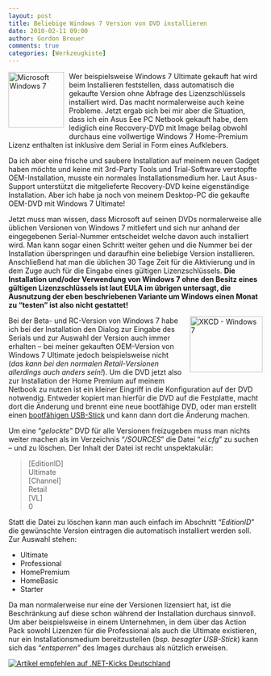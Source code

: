 ```yaml
---
layout: post
title: Beliebige Windows 7 Version von DVD installieren
date: 2010-02-11 09:00
author: Gordon Breuer
comments: true
categories: [Werkzeugkiste]
---
```

<p><img style="border-right-width: 0px; margin: 0px 10px 10px 0px; display: inline; border-top-width: 0px; border-bottom-width: 0px; border-left-width: 0px" title="Microsoft Windows 7" border="0" alt="Microsoft Windows 7" align="left" src="http://old.gordon-breuer.de/wp-content/uploads/2010/02/Windows%207.png" width="110" height="110" /> Wer beispielsweise Windows 7 Ultimate gekauft hat wird beim Installieren feststellen, dass automatisch die gekaufte Version ohne Abfrage des Lizenzschlüssels installiert wird. Das macht normalerweise auch keine Probleme. Jetzt ergab sich bei mir aber die Situation, dass ich ein Asus Eee PC Netbook gekauft habe, dem lediglich eine Recovery-DVD mit Image beilag obwohl durchaus eine vollwertige Windows 7 Home-Premium Lizenz enthalten ist inklusive dem Serial in Form eines Aufklebers.</p>  <p>Da ich aber eine frische und saubere Installation auf meinem neuen Gadget haben möchte und keine mit 3rd-Party Tools und Trial-Software verstopfte OEM-Installation, musste ein normales Installationsmedium her. Laut Asus-Support unterstützt die mitgelieferte Recovery-DVD keine eigenständige Installation. Aber ich habe ja noch von meinem Desktop-PC die gekaufte OEM-DVD mit Windows 7 Ultimate!</p>  <p>Jetzt muss man wissen, dass Microsoft auf seinen DVDs normalerweise alle üblichen Versionen von Windows 7 mitliefert und sich nur anhand der eingegebenen Serial-Nummer entscheidet welche davon auch installiert wird. Man kann sogar einen Schritt weiter gehen und die Nummer bei der Installation überspringen und daraufhin eine beliebige Version installieren. Anschließend hat man die üblichen 30 Tage Zeit für die Aktivierung und in dem Zuge auch für die Eingabe eines gültigen Lizenzschlüssels. <strong>Die Installation und/oder Verwendung von Windows 7 ohne den Besitz eines gültigen Lizenzschlüssels ist laut EULA im übrigen untersagt, die Ausnutzung der eben beschriebenen Variante um Windows einen Monat zu “testen” ist also nicht gestattet!</strong></p>  <p><a href="http://xkcd.com/528/" target="_blank"><img style="border-right-width: 0px; margin: 0px 0px 10px 10px; display: inline; border-top-width: 0px; border-bottom-width: 0px; border-left-width: 0px" title="XKCD - Windows 7" border="0" alt="XKCD - Windows 7" align="right" src="http://anheledirwp.blob.core.windows.net/wordpress/2010/02/windows_7.png" width="144" height="111" /></a> Bei der Beta- und RC-Version von Windows 7 habe ich bei der Installation den Dialog zur Eingabe des Serials und zur Auswahl der Version auch immer erhalten – bei meiner gekauften OEM-Version von Windows 7 Ultimate jedoch beispielsweise nicht (<em>das kann bei den normalen Retail-Versionen allerdings auch anders sein!</em>). Um die DVD jetzt also zur Installation der Home Premium auf meinem Netbook zu nutzen ist ein kleiner Eingriff in die Konfiguration auf der DVD notwendig. Entweder kopiert man hierfür die DVD auf die Festplatte, macht dort die Änderung und brennt eine neue bootfähige DVD, oder man erstellt einen <a href="http://store.microsoft.com/Help/ISO-Tool" target="_blank">bootfähigen USB-Stick</a> und kann dann dort die Änderung machen.</p>  <p>Um eine “<em>gelockte</em>” DVD für alle Versionen freizugeben muss man nichts weiter machen als im Verzeichnis “<em>/SOURCES</em>” die Datei “<em>ei.cfg</em>” zu suchen – und zu löschen. Der Inhalt der Datei ist recht unspektakulär:</p>  <blockquote>   <p>[EditionID]      <br />Ultimate       <br />[Channel]       <br />Retail       <br />[VL]       <br />0</p> </blockquote>  <p>Statt die Datei zu löschen kann man auch einfach im Abschnitt “<em>EditionID</em>” die gewünschte Version eintragen die automatisch installiert werden soll. Zur Auswahl stehen:</p>  <ul>   <li>Ultimate </li>    <li>Professional </li>    <li>HomePremium </li>    <li>HomeBasic </li>    <li>Starter </li> </ul>  <p>Da man normalerweise nur eine der Versionen lizensiert hat, ist die Beschränkung auf diese schon während der Installation durchaus sinnvoll. Um aber beispielsweise in einem Unternehmen, in dem über das Action Pack sowohl Lizenzen für die Professional als auch die Ultimate existieren, nur ein Installationsmedium bereitzustellen (<em>bsp. besagter USB-Stick</em>) kann sich das “<em>entsperren</em>” des Images durchaus als nützlich erweisen.</p>  <p><a href="http://dotnet-kicks.de/kick/?url=http://old.gordon-breuer.de/post/2010/02/11/Beliebige-Windows-7-Version-von-DVD-installieren.aspx&amp;title=Beliebige Windows 7 Version von DVD installieren" target="_blank"><img border="0" alt="Artikel empfehlen auf .NET-Kicks Deutschland" src="http://dotnet-kicks.de/Services/Images/KickItImageGenerator.ashx?url=http://old.gordon-breuer.de/post/2010/02/11/Beliebige-Windows-7-Version-von-DVD-installieren.aspx" /> </a></p>
